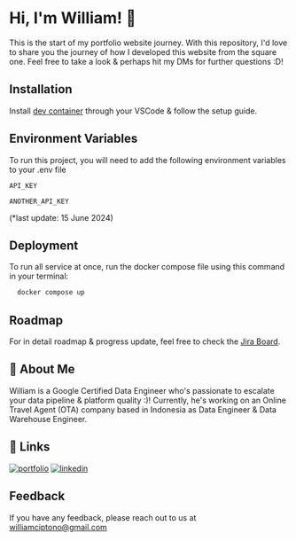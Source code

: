 
# Hi, I'm William! 👋

This is the start of my portfolio website journey. With this repository, I'd love to share you the journey of how I developed this website from the square one. Feel free to take a look & perhaps hit my DMs for further questions :D!
## Installation

Install [dev container](https://code.visualstudio.com/docs/devcontainers/tutorial) through your VSCode & follow the setup guide. 


## Environment Variables

To run this project, you will need to add the following environment variables to your .env file

`API_KEY`

`ANOTHER_API_KEY`

(*last update: 15 June 2024)

## Deployment

To run all service at once, run the docker compose file using this command in your terminal:
```bash
  docker compose up
```

## Roadmap
For in detail roadmap & progress update, feel free to check the [Jira Board](https://william-portfolio.atlassian.net/jira/software/projects/KAN/boards/1?atlOrigin=eyJpIjoiN2I3NDAwZDkzZDY1NDEzYTljYzkyZWQxMmEyZWI2NDUiLCJwIjoiaiJ9). 


## 🚀 About Me
William is a Google Certified Data Engineer who's passionate to escalate your data pipeline & platform quality :)! Currently, he's working on an Online Travel Agent (OTA) company based in Indonesia as Data Engineer & Data Warehouse Engineer. 


## 🔗 Links
[![portfolio](https://img.shields.io/badge/my_portfolio-000?style=for-the-badge&logo=ko-fi&logoColor=white)](https://williamwibowo.com/)
[![linkedin](https://img.shields.io/badge/linkedin-0A66C2?style=for-the-badge&logo=linkedin&logoColor=white)](https://www.linkedin.com/)

## Feedback

If you have any feedback, please reach out to us at williamciptono@gmail.com

